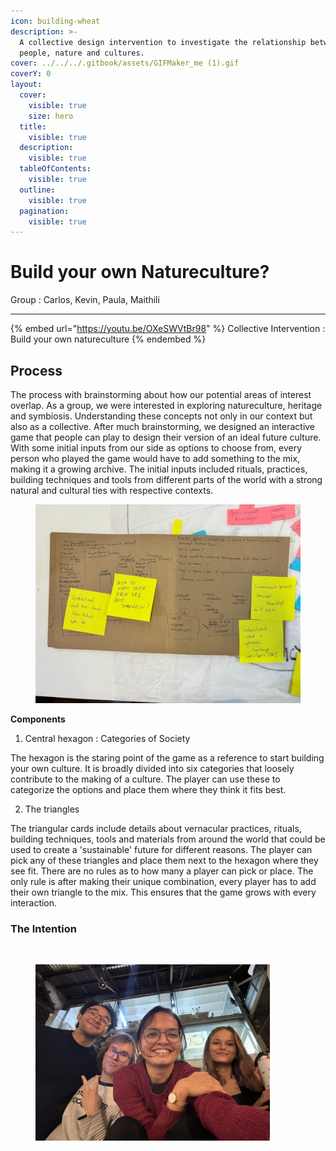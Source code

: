 ```yaml
---
icon: building-wheat
description: >-
  A collective design intervention to investigate the relationship between
  people, nature and cultures.
cover: ../../../.gitbook/assets/GIFMaker_me (1).gif
coverY: 0
layout:
  cover:
    visible: true
    size: hero
  title:
    visible: true
  description:
    visible: true
  tableOfContents:
    visible: true
  outline:
    visible: true
  pagination:
    visible: true
---
```


# Build your own Natureculture?

Group : Carlos, Kevin, Paula, Maithili

***

{% embed url="https://youtu.be/OXeSWVtBr98" %}
Collective Intervention : Build your own natureculture
{% endembed %}

## Process&#x20;

The process with brainstorming about how our potential areas of interest overlap. As a group, we were interested in exploring natureculture, heritage and symbiosis. Understanding these concepts not only in our context but also as a collective. After much brainstorming, we designed an interactive game that people can play to design their version of an ideal future culture. With some initial inputs from our side as options to choose from, every person who played the game would have to add something to the mix, making it a growing archive. The initial inputs included rituals, practices, building techniques and tools from different parts of the world with a strong natural and cultural ties with respective contexts.&#x20;

<figure><img src="../../../.gitbook/assets/WhatsApp Image 2024-11-17 at 20.19.18_8e536d2e (1).jpg" alt="" width="563"><figcaption></figcaption></figure>



**Components**&#x20;

1. Central hexagon : Categories of Society&#x20;

The hexagon is the staring point of the game as a reference to start building your own culture. It is broadly divided into six categories that loosely contribute to the making of a culture. The player can   use these to categorize the options and place them where they think it fits best.&#x20;

2. The triangles&#x20;

The triangular cards include details about vernacular practices, rituals, building techniques, tools and materials from around the world that could be used to create a 'sustainable' future for different reasons. The player can pick any of these triangles and place them next to the hexagon where they see fit. There are no rules as to how many a player can pick or place. The only rule is after making their unique combination, every player has to add their own triangle to the mix. This ensures that the game grows with every interaction.&#x20;



### The Intention&#x20;

























<figure><img src="../../../.gitbook/assets/GIFMaker_me.gif" alt=""><figcaption></figcaption></figure>



<figure><img src="../../../.gitbook/assets/WhatsApp Image 2024-11-17 at 19.42.50_ef881720.jpg" alt="" width="375"><figcaption></figcaption></figure>




